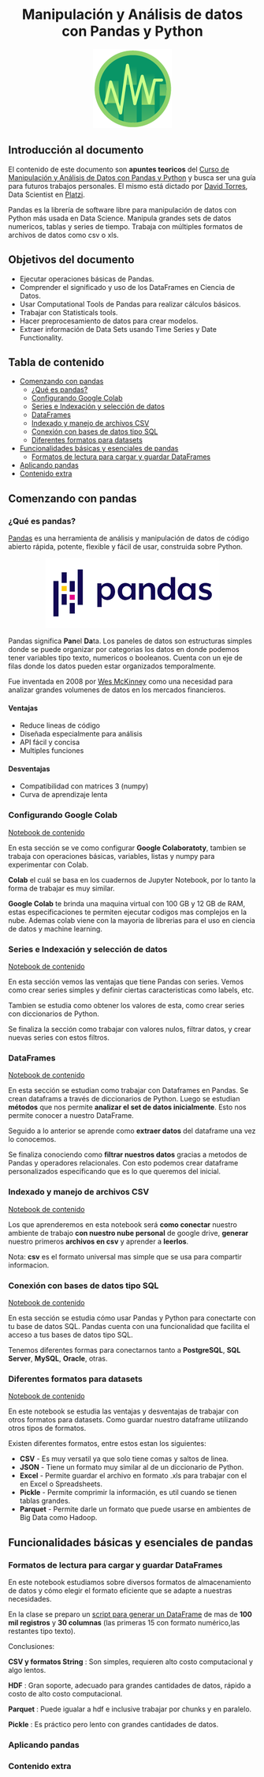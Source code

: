 <div align="center">
  <h1>Manipulación y Análisis de datos con Pandas y Python</h1>
</div>

<div align="center"> 
  <img src="readme_img/analisis-datos-pandas.png" width="">
</div>

## Introducción al documento

El contenido de este documento son **apuntes teoricos** del [Curso de Manipulación y Análisis de Datos con Pandas y Python](https://platzi.com/cursos/pandas/) y busca ser una guía para futuros trabajos personales. El mismo está dictado por [David Torres](https://twitter.com/davinci137), Data Scientist en [Platzi](https://platzi.com).

Pandas es la librería de software libre para manipulación de datos con Python más usada en Data Science. Manipula grandes sets de datos numericos, tablas y series de tiempo. Trabaja con múltiples formatos de archivos de datos como csv o xls.

## Objetivos del documento

- Ejecutar operaciones básicas de Pandas.
- Comprender el significado y uso de los DataFrames en Ciencia de Datos.
- Usar Computational Tools de Pandas para realizar cálculos básicos.
- Trabajar con Statisticals tools.
- Hacer preprocesamiento de datos para crear modelos. 
- Extraer información de Data Sets usando Time Series y Date Functionality.

## Tabla de contenido
- [Comenzando con pandas](#Comenzando-con-pandas)
  - [¿Qué es pandas?](#¿Qué-es-pandas?)
  - [Configurando Google Colab](#Configurando-Google-Colab)
  - [Series e Indexación y selección de datos](#Series-e-Indexación-y-selección-de-datos)
  - [DataFrames](#DataFrames)
  - [Indexado y manejo de archivos CSV](#Indexado-y-manejo-de-archivos-CSV)
  - [Conexión con bases de datos tipo SQL](#Conexión-con-bases-de-datos-tipo-SQL)
  - [Diferentes formatos para datasets](#Diferentes-formatos-para-datasets)
- [Funcionalidades básicas y esenciales de pandas](#Funcionalidades-básicas-y-esenciales-de-pandas)
  - [Formatos de lectura para cargar y guardar DataFrames](#Formatos-de-lectura-para-cargar-y-guardar-DataFrames)
- [Aplicando pandas](#Aplicando-pandas)
- [Contenido extra](#Contenido-extra)


## Comenzando con pandas
### ¿Qué es pandas?

[Pandas](https://pandas.pydata.org/) es una herramienta de análisis y manipulación de datos de código abierto rápida, potente, flexible y fácil de usar, construida sobre Python.
 
<div align="center"> 
  <img src="readme_img/pandas.png" width="">
</div>

Pandas significa **Pan**el **Da**ta. Los paneles de datos son estructuras simples donde se puede organizar por categorias los datos en donde podemos tener variables tipo texto, numericos o booleanos. Cuenta con un eje de filas donde los datos pueden estar organizados temporalmente. 

Fue inventada en 2008 por [Wes McKinney](https://en.wikipedia.org/wiki/Wes_McKinney) como una necesidad para analizar grandes volumenes de datos en los mercados financieros.

#### Ventajas

- Reduce lineas de código
- Diseñada especialmente para análisis
- API fácil y concisa
- Multiples funciones

#### Desventajas

- Compatibilidad con matrices 3 (numpy)
- Curva de aprendizaje lenta

### Configurando Google Colab

[Notebook de contenido](https://github.com/francomanca93/analisis-de-datos/blob/comienzo/1-Comenzando-con-pandas/1_Configurando_Google.ipynb)


En esta sección se ve como configurar **Google Colaboratoty**, tambien se trabaja con operaciones básicas, variables, listas y numpy para experimentar con Colab. 

**Colab** el cuál se basa en los cuadernos de Jupyter Notebook, por lo tanto la forma de trabajar es muy similar. 

**Google Colab** te brinda una maquina virtual con 100 GB y 12 GB de RAM, estas especificaciones te permiten ejecutar codigos mas complejos en la nube. Ademas colab viene con la mayoria de librerias para el uso en ciencia de datos y machine learning.

### Series e Indexación y selección de datos

[Notebook de contenido](https://github.com/francomanca93/analisis-de-datos/blob/comienzo/1-Comenzando-con-pandas/2_Series.ipynb)

En esta sección vemos las ventajas que tiene Pandas con series. Vemos como crear series simples y definir ciertas caracteristicas como labels, etc. 

Tambien se estudia como obtener los valores de esta, como crear series con diccionarios de Python.

Se finaliza la sección como trabajar con valores nulos, filtrar datos, y crear nuevas series con estos filtros. 

### DataFrames

[Notebook de contenido](https://github.com/francomanca93/analisis-de-datos/blob/comienzo/1-Comenzando-con-pandas/3_Dataframes.ipynb)

En esta sección se estudian como trabajar con Dataframes en Pandas. Se crean dataframs a través de diccionarios de Python. Luego se estudian **métodos** que nos permite **analizar el set de datos inicialmente**. Esto nos permite conocer a nuestro DataFrame.

Seguido a lo anterior se aprende como **extraer datos** del dataframe una vez lo conocemos. 

Se finaliza conociendo como **filtrar nuestros datos** gracias a metodos de Pandas y operadores relacionales. Con esto podemos crear dataframe personalizados especificando que es lo que queremos del inicial.

### Indexado y manejo de archivos CSV

[Notebook de contenido](https://github.com/francomanca93/analisis-de-datos/blob/comienzo/1-Comenzando-con-pandas/4_Guardar_y_cargar.ipynb)


Los que aprenderemos en esta notebook será **como conectar** nuestro ambiente de trabajo **con nuestro nube personal** de google drive, **generar** nuestro primeros **archivos en csv** y aprender a **leerlos**.

Nota: **csv** es el formato universal mas simple que se usa para compartir informacion.

### Conexión con bases de datos tipo SQL

[Notebook de contenido](https://github.com/francomanca93/analisis-de-datos/blob/comienzo/1-Comenzando-con-pandas/5_Conexi%C3%B3n_con_bases_de_datos_tipo_SQL.ipynb)

En esta sección se estudia cómo usar Pandas y Python para conectarte con tu base de datos SQL. Pandas cuenta con una funcionalidad que facilita el acceso a tus bases de datos tipo SQL.

Tenemos diferentes formas para conectarnos  tanto a **PostgreSQL**, **SQL Server**, **MySQL**, **Oracle**, otras.


### Diferentes formatos para datasets

[Notebook de contenido](https://github.com/francomanca93/analisis-de-datos/blob/comienzo/1-Comenzando-con-pandas/6_Diferentes_formatos_para_datasets.ipynb)

En este notebook se estudia las ventajas y desventajas de trabajar con otros formatos para datasets. Como guardar nuestro dataframe utilizando otros tipos de formatos.

Existen diferentes formatos, entre estos estan los siguientes:

- **CSV** - Es muy versatil ya que solo tiene comas y saltos de linea.
- **JSON** - Tiene un formato muy similar al de un diccionario de Python.
- **Excel** - Permite guardar el archivo en formato .xls para trabajar con el en Excel o Spreadsheets.
- **Pickle** - Permite comprimir la información, es util cuando se tienen tablas grandes.
- **Parquet** - Permite darle un formato que puede usarse en ambientes de Big Data como Hadoop.


## Funcionalidades básicas y esenciales de pandas

### Formatos de lectura para cargar y guardar DataFrames

En este notebook estudiamos sobre diversos formatos de almacenamiento de datos y cómo elegir el formato eficiente que se adapte a nuestras necesidades.

En la clase se preparo un [script para generar un DataFrame](https://github.com/francomanca93/analisis-de-datos/blob/funcionalidades-basicas/2-Funcionalidades-basicas-de-pandas/3_1_Save_Load_formats.ipynb) de mas de **100 mil registros** y **30 columnas** (las primeras 15 con formato numérico,las restantes tipo texto).

Conclusiones:

**CSV y formatos String** : Son simples, requieren alto costo computacional y algo lentos.

**HDF** : Gran soporte, adecuado para grandes cantidades de datos, rápido a costo de alto costo computacional.

**Parquet** : Puede igualar a hdf e inclusive trabajar por chunks y en paralelo.

**Pickle** : Es práctico pero lento con grandes cantidades de datos.

### Aplicando pandas
### Contenido extra